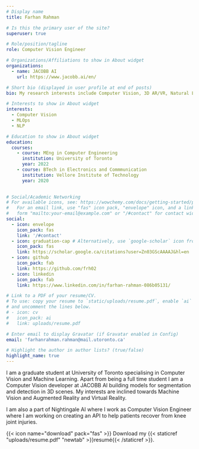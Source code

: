 ```yaml
---
# Display name
title: Farhan Rahman

# Is this the primary user of the site?
superuser: true

# Role/position/tagline
role: Computer Vision Engineer

# Organizations/Affiliations to show in About widget
organizations:
  - name: JACOBB AI
    url: https://www.jacobb.ai/en/

# Short bio (displayed in user profile at end of posts)
bio: My research interests include Computer Vision, 3D AR/VR, Natural Language Processing, Machine Learning Operations

# Interests to show in About widget
interests:
  - Computer Vision 
  - MLOps
  - NLP

# Education to show in About widget
education:
  courses:
    - course: MEng in Computer Engineering
      institution: University of Toronto
      year: 2022
    - course: BTech in Electronics and Commmunication
      institution: Vellore Institute of Technology
      year: 2020
    

# Social/Academic Networking
# For available icons, see: https://wowchemy.com/docs/getting-started/page-builder/#icons
#   For an email link, use "fas" icon pack, "envelope" icon, and a link in the
#   form "mailto:your-email@example.com" or "/#contact" for contact widget.
social:
  - icon: envelope
    icon_pack: fas
    link: '/#contact'
  - icon: graduation-cap # Alternatively, use `google-scholar` icon from `ai` icon pack
    icon_pack: fas
    link: https://scholar.google.ca/citations?user=Zn03GScAAAAJ&hl=en
  - icon: github
    icon_pack: fab
    link: https://github.com/frh02
  - icon: linkedin
    icon_pack: fab
    link: https://www.linkedin.com/in/farhan-rahman-086b05131/

# Link to a PDF of your resume/CV.
# To use: copy your resume to `static/uploads/resume.pdf`, enable `ai` icons in `params.toml`,
# and uncomment the lines below.
# - icon: cv
#   icon_pack: ai
#   link: uploads/resume.pdf

# Enter email to display Gravatar (if Gravatar enabled in Config)
email: 'farhanrahman.rahman@mail.utoronto.ca'

# Highlight the author in author lists? (true/false)
highlight_name: true
---
```


I am a graduate student at University of Toronto specialising in Computer Vision and Machine Learning. Apart from being a full time student I am a Computer Vision developer at JACOBB AI building models for segmentation and detection in 3D scenes. My interests are inclined towards Machine Vision and Augmented Reality and Virtual Reality. 

I am also a part of Nightingale AI where I work as Computer Vision Engineer where I am working on creating an API to help patients recover from knee joint injuries.

{{< icon name="download" pack="fas" >}} Download my {{< staticref "uploads/resume.pdf" "newtab" >}}resumé{{< /staticref >}}.
